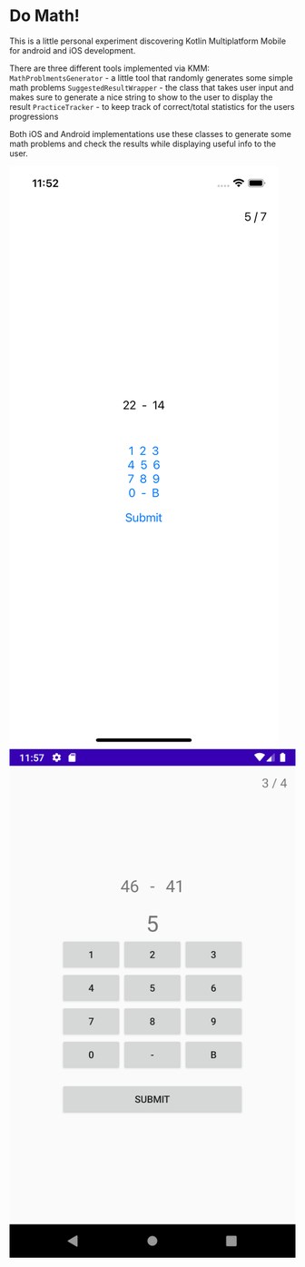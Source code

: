 Do Math!
========

This is a little personal experiment discovering Kotlin Multiplatform Mobile for android and iOS development.

There are three different tools implemented via KMM:
`MathProblmentsGenerator` - a little tool that randomly generates some simple math problems
`SuggestedResultWrapper` - the class that takes user input and makes sure to generate a nice string to show to the user to display the result
`PracticeTracker` - to keep track of correct/total statistics for the users progressions

Both iOS and Android implementations use these classes to generate some math problems and check the results while displaying useful info to the user.

![iOS screenshot](screenshots/iOS_screenshot.png)
![Android screenshot](screenshots/android_screenshot.png)